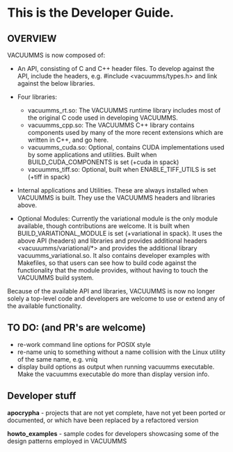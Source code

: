 # This is the Developer Guide.

## OVERVIEW

VACUUMMS is now composed of:

 - An API, consisting of C and C++ header files. To develop against the API, include the headers, e.g. #include \<vacuumms/types.h\> and link against the below libraries.

 - Four libraries:

    - vacuumms_rt.so: The VACUUMMS runtime library includes most of the original C code used in developing VACUUMMS. 
    - vacuumms_cpp.so: The VACUUMMS C++ library contains components used by many of the more recent extensions which are written in C++, and go here.
    - vacuumms_cuda.so: Optional, contains CUDA implementations used by some applications and utilities. Built when BUILD_CUDA_COMPONENTS is set (+cuda in spack)
    - vacuumms_tiff.so: Optional, built when ENABLE_TIFF_UTILS is set (+tiff in spack)

 - Internal applications and Utilities. These are always installed when VACUUMMS is built. They use the VACUUMMS headers and libraries above. 

 - Optional Modules: Currently the variational module is the only module available, though contributions are welcome. It is built when BUILD_VARIATIONAL_MODULE is set (+variational in spack). It uses the above API (headers) and libraries and provides additional headers \<vacuuumms/variational/*\> and provides the additional library vacuumms_variational.so. It also contains developer examples with Makefiles, so that users can see how to build code against the functionality that the module provides, without having to touch the VACUUMMS build system. 

Because of the available API and libraries, VACUUMMS is now no longer solely a top-level code and developers are welcome to use or extend any of the available functionality.

## TO DO: (and PR's are welcome)

- re-work command line options for POSIX style
- re-name uniq to something without a name collision with the Linux utility of the same name, e.g. vniq
- display build options as output when running vacuumms executable. Make the vacuumms executable do more than display version info.

## Developer stuff

**apocrypha** - projects that are not yet complete, have not yet been ported or documented, or which have been replaced by a refactored version

**howto_examples** - sample codes for developers showcasing some of the design patterns employed in VACUUMMS


